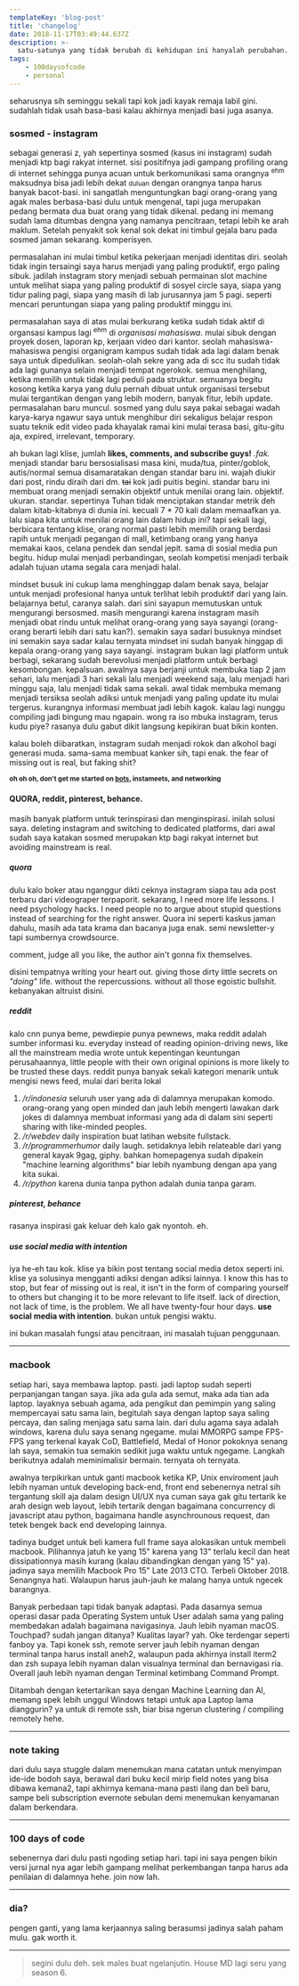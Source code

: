 ```yaml
---
templateKey: 'blog-post'
title: 'changelog'
date: 2018-11-17T03:49:44.637Z
description: >-
  satu-satunya yang tidak berubah di kehidupan ini hanyalah perubahan. 
tags:
    - 100daysofcode 
    - personal 
---
```

seharusnya sih seminggu sekali tapi kok jadi kayak remaja labil gini. sudahlah tidak usah basa-basi kalau akhirnya menjadi basi juga asanya. 



### sosmed - **instagram**
sebagai generasi z, yah sepertinya sosmed (kasus ini instagram) sudah menjadi ktp bagi rakyat internet. sisi positifnya jadi gampang profiling orang di internet sehingga punya acuan untuk berkomunikasi sama orangnya <sup>ehm</sup> maksudnya bisa jadi lebih dekat <small>duluan</small> dengan orangnya tanpa harus banyak bacot-basi. ini sangatlah menguntungkan bagi orang-orang yang agak males berbasa-basi dulu untuk mengenal, tapi juga merupakan pedang bermata dua buat orang yang tidak dikenal. pedang ini memang sudah lama ditumbas dengna yang namanya pencitraan, tetapi lebih ke arah maklum. Setelah penyakit sok kenal sok dekat ini timbul gejala baru pada sosmed jaman sekarang. komperisyen. 

permasalahan ini mulai timbul ketika pekerjaan menjadi identitas diri. seolah tidak ingin tersaingi saya harus menjadi yang paling produktif, ergo paling sibuk. jadilah instagram story menjadi sebuah permainan slot machine untuk melihat siapa yang paling produktif di sosyel circle saya, siapa yang tidur paling pagi, siapa yang masih di lab jurusannya jam 5 pagi. seperti mencari peruntungan siapa yang paling produktif minggu ini. 

permasalahan saya di atas mulai berkurang ketika sudah tidak aktif di organsasi kampus lagi <sup>ehm</sup> di *organisasi mahasiswa*. mulai sibuk dengan proyek dosen, laporan kp, kerjaan video dari kantor. seolah mahasiswa-mahasiswa pengisi organigram kampus sudah tidak ada lagi dalam benak saya untuk dipedulikan. seolah-olah sekre yang ada di scc itu sudah tidak ada lagi gunanya selain menjadi tempat ngerokok. semua menghilang, ketika memilih untuk tidak lagi peduli pada struktur. semuanya begitu kosong ketika karya yang dulu pernah dibuat untuk organisasi tersebut mulai tergantikan dengan yang lebih modern, banyak fitur, lebih update. permasalahan baru muncul. sosmed yang dulu saya pakai sebagai wadah karya-karya ngawur saya untuk menghibur diri sekaligus belajar respon suatu teknik edit video pada khayalak ramai kini mulai terasa basi, gitu-gitu aja, expired, irrelevant, temporary.

ah bukan lagi klise, jumlah **likes, comments, and subscribe guys!** *.fak.* menjadi standar baru bersosialisasi masa kini, muda/tua, pinter/goblok, autis/normal semua disamaratakan dengan standar baru ini. wajah diukir dari post, rindu diraih dari dm. ~~tai~~ kok jadi puitis begini. standar baru ini membuat orang menjadi semakin objektif untuk menilai orang lain. objektif. ukuran. standar. sepertinya Tuhan tidak menciptakan standar metrik deh dalam kitab-kitabnya di dunia ini. kecuali 7 * 70 kali dalam memaafkan ya. lalu siapa kita untuk menilai orang lain dalam hidup ini? tapi sekali lagi, berbicara tentang klise, orang normal pasti lebih memilih orang berdasi rapih untuk menjadi pegangan di mall, ketimbang orang yang hanya memakai kaos, celana pendek dan sendal jepit. sama di sosial media pun begitu. hidup mulai menjadi perbandingan, seolah kompetisi menjadi terbaik adalah tujuan utama segala cara menjadi halal. 

mindset busuk ini cukup lama menghinggap dalam benak saya, belajar untuk menjadi profesional hanya untuk terlihat lebih produktif dari yang lain. belajarnya betul, caranya salah. dari sini sayapun memutuskan untuk mengurangi bersosmed. masih mengurangi karena instagram masih menjadi obat rindu untuk melihat orang-orang yang saya sayangi (orang-orang berarti lebih dari satu kan?). semakin saya sadari busuknya mindset ini semakin saya sadar kalau ternyata mindset ini sudah banyak hinggap di kepala orang-orang yang saya sayangi. instagram bukan lagi platform untuk berbagi, sekarang sudah berevolusi menjadi platform untuk berbagi kesombongan. kepalsuan. awalnya saya berjanji untuk membuka tiap 2 jam sehari, lalu menjadi 3 hari sekali lalu menjadi weekend saja, lalu menjadi hari minggu saja, lalu menjadi tidak sama sekali. awal tidak membuka memang menjadi tersiksa seolah adiksi untuk menjadi yang paling update itu mulai tergerus. kurangnya informasi membuat jadi lebih kagok. kalau lagi nunggu compiling jadi bingung mau ngapain. wong ra iso mbuka instagram, terus kudu piye? rasanya dulu gabut dikit langsung kepikiran buat bikin konten. 

kalau boleh diibaratkan, instagram sudah menjadi rokok dan alkohol bagi generasi muda. sama-sama membuat kanker sih, tapi enak. the fear of missing out is real, but faking shit? 

<small>**oh oh oh, don't get me started on [bots](https://github.com/timgrossmann/InstaPy), instameets, and networking**</small>

#### QUORA, reddit, pinterest, behance. 

masih banyak platform untuk terinspirasi dan menginspirasi. inilah solusi saya. deleting instagram and switching to dedicated platforms, dari awal sudah saya katakan sosmed merupakan ktp bagi rakyat internet but avoiding mainstream is real. 

##### quora
dulu kalo boker atau nganggur dikti ceknya instagram siapa tau ada post terbaru dari videograper terpaporit. sekarang, I need more life lessons. I need psychology hacks. I need people no to argue about stupid questions instead of searching for the right answer. Quora ini seperti kaskus jaman dahulu, masih ada tata krama dan bacanya juga enak. semi newsletter-y tapi sumbernya crowdsource. 

comment, judge all you like, the author ain't gonna fix themselves. 

disini tempatnya writing your heart out. giving those dirty little secrets on *"doing"* life. without the repercussions. without all those egoistic bullshit. kebanyakan altruist disini. 

##### reddit
kalo cnn punya beme, pewdiepie punya pewnews, maka reddit adalah sumber informasi ku. everyday instead of reading opinion-driving news, like all the mainstream media wrote untuk kepentingan keuntungan perusahaannya, little people with their own original opinions is more likely to be trusted these days. reddit punya banyak sekali kategori menarik untuk mengisi news feed, mulai dari berita lokal 
1. */r/indonesia* seluruh user yang ada di dalamnya merupakan komodo. orang-orang yang open minded dan jauh lebih mengerti lawakan dark jokes di dalamnya membuat informasi yang ada di dalam sini seperti sharing with like-minded peoples. 
2. */r/webdev* daily inspiration buat latihan website fullstack. 
3. */r/programmerhumor* daily laugh. setidaknya lebih relateable dari yang general kayak 9gag, giphy. bahkan homepagenya sudah dipakein "machine learning algorithms" biar lebih nyambung dengan apa yang kita sukai.
4. */r/python* karena dunia tanpa python adalah dunia tanpa garam.  

##### pinterest, behance
rasanya inspirasi gak keluar deh kalo gak nyontoh. eh. 


##### use social media with intention
iya he-eh tau kok. klise ya bikin post tentang social media detox seperti ini. klise ya solusinya mengganti adiksi dengan adiksi lainnya. I know this has to stop, but fear of missing out is real, it isn't in the form of comparing yourself to others but changing it to be more relevant to life itself. lack of direction, not lack of time, is the problem. We all have twenty-four hour days. **use social media with intention**. bukan untuk pengisi waktu. 

ini bukan masalah fungsi atau pencitraan, ini masalah tujuan penggunaan.

------




### macbook 
setiap hari, saya membawa laptop. pasti. jadi laptop sudah seperti perpanjangan tangan saya. jika ada gula ada semut, maka ada tian ada laptop. layaknya sebuah agama, ada pengikut dan pemimpin yang saling mempercayai satu sama lain, begitulah saya dengan laptop saya saling percaya, dan saling menjaga satu sama lain. dari dulu agama saya adalah windows, karena dulu saya senang ngegame. mulai MMORPG sampe FPS-FPS yang terkenal kayak CoD, Battlefield, Medal of Honor pokoknya senang lah saya, semakin tua semakin sedikit juga waktu untuk ngegame. Langkah berikutnya adalah meminimalisir bermain. ternyata oh ternyata.

awalnya terpikirkan untuk ganti macbook ketika KP, Unix enviroment jauh lebih nyaman untuk developing back-end, front end sebenernya netral sih tergantung skill aja dalam design UI/UX nya cuman saya gak gitu tertarik ke arah design web layout, lebih tertarik dengan bagaimana concurrency di javascript atau python, bagaimana handle asynchrounous request, dan tetek bengek back end developing lainnya. 

tadinya budget untuk beli kamera full frame saya alokasikan untuk membeli macbook. Pilihannya jatuh ke yang 15" karena yang 13" terlalu kecil dan heat dissipationnya masih kurang (kalau dibandingkan dengan yang 15" ya). jadinya saya memilih Macbook Pro 15" Late 2013 CTO. Terbeli Oktober 2018. Senangnya hati. Walaupun harus jauh-jauh ke malang hanya untuk ngecek barangnya. 

Banyak perbedaan tapi tidak banyak adaptasi. Pada dasarnya semua operasi dasar pada Operating System untuk User adalah sama yang paling membedakan adalah bagaimana navigasinya. Jauh lebih nyaman macOS. Touchpad? sudah jangan ditanya? Kualitas layar? yah. Oke terdengar seperti fanboy ya. Tapi konek ssh, remote server jauh lebih nyaman dengan terminal tanpa harus install aneh2, walaupun pada akhirnya install iterm2 dan zsh supaya lebih nyaman dalan visualnya terminal dan bernavigasi ria. Overall jauh lebih nyaman dengan Terminal ketimbang Command Prompt. 

Ditambah dengan ketertarikan saya dengan Machine Learning dan AI, memang spek lebih unggul Windows tetapi untuk apa Laptop lama dianggurin? ya untuk di remote ssh, biar bisa ngerun clustering / compiling remotely hehe. 


------

### note taking
dari dulu saya stuggle dalam menemukan mana catatan untuk menyimpan ide-ide bodoh saya, berawal dari buku kecil mirip field notes yang bisa dibawa kemana2, tapi akhirnya kemana-mana pasti ilang dan beli baru, sampe beli subscription evernote sebulan demi menemukan kenyamanan dalam berkendara. 

------

### 100 days of code 
sebenernya dari dulu pasti ngoding setiap hari. tapi ini saya pengen bikin versi jurnal nya agar lebih gampang melihat perkembangan tanpa harus ada penilaian di dalamnya hehe. join now lah. 

------


### dia?
pengen ganti, yang lama kerjaannya saling berasumsi jadinya salah paham mulu. gak worth it. 

------

> segini dulu deh. sek males buat ngelanjutin. House MD lagi seru yang season 6. 